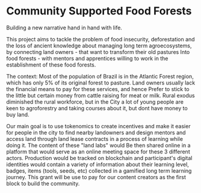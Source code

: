 # Community Supported Food Forests
Building a new narrative hand in hand with life.

This project aims to tackle the problem of food insecurity, deforestation and the loss of ancient knowledge about managing long term agroecosystems, by connecting land owners - that want to transform their old pastures 
Into food forests - with mentors and apprentices willing to work in the establishment of these food forests.

The context:
Most of the population of Brazil is in the Atlantic Forest region, which has only 5% of its original forest to pasture. Land owners usually lack the financial means to pay for these services, and hence
Prefer to stick to the little but certain money from cattle raising for meat or milk. Rural exodus diminished the rural workforce, but in the 
City a lot of young people are keen to agroforestry and taking courses about it, but dont have money to buy land.

Our main goal is to use tokenomics to create incentives and make it easier for people in the city to find nearby landowners and design mentors and access land through land lease contracts in a process of learning while doing it. The content of these "land labs" would
Be then shared online in a platform that would serve as an online meeting space for these 3 different actors. 
Production would  be tracked on blockchain and participant's digital identities would contain a variety of information about their learning level, badges, items (tools, seeds, etc) collected in a gamified long term learning journey.
This grant will be use to pay for our content creators as the first block to build the community.
